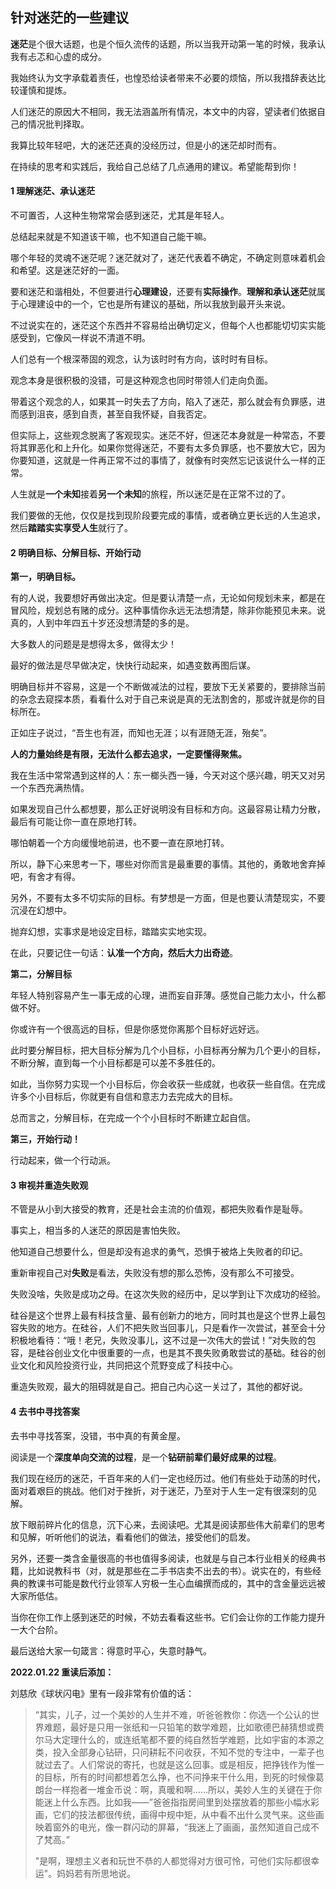 ## 针对迷茫的一些建议

**迷茫**是个很大话题，也是个恒久流传的话题，所以当我开动第一笔的时候，我承认我有忐忑和心虚的成分。

我始终认为文字承载着责任，也惶恐给读者带来不必要的烦恼，所以我措辞表达比较谨慎和提炼。

人们迷茫的原因大不相同，我无法涵盖所有情况，本文中的内容，望读者们依据自己的情况批判择取。

我算比较年轻吧，大的迷茫还真的没经历过，但是小的迷茫却时而有。

在持续的思考和实践后，我给自己总结了几点通用的建议。希望能帮到你！

#### 1 理解迷茫、承认迷茫

不可置否，人这种生物常常会感到迷茫，尤其是年轻人。

总结起来就是不知道该干嘛，也不知道自己能干嘛。

哪个年轻的灵魂不迷茫呢？迷茫就对了，迷茫代表着不确定，不确定则意味着机会和希望。这是迷茫好的一面。

要和迷茫和谐相处，不但要进行**心理建设**，还要有**实际操作**。**理解和承认迷茫**就属于心理建设中的一个，它也是所有建议的基础，所以我放到最开头来说。

不过说实在的，迷茫这个东西并不容易给出确切定义，但每个人也都能切切实实能感受到，它像风一样说不清道不明。

人们总有一个根深蒂固的观念，认为该时时有方向，该时时有目标。

观念本身是很积极的没错，可是这种观念也同时带领人们走向负面。

带着这个观念的人，如果其一时失去了方向，陷入了迷茫，那么就会有负罪感，进而感到沮丧，感到自责，甚至自我怀疑，自我否定。

但实际上，这些观念脱离了客观现实。迷茫不好，但迷茫本身就是一种常态，不要将其罪恶化和上升化。如果你觉得迷茫，不要有太多负罪感，也不要放大它，因为你要知道，这就是一件再正常不过的事情了，就像有时突然忘记该说什么一样的正常。

人生就是**一个未知**接着**另一个未知**的旅程，所以迷茫是在正常不过的了。

我们要做的无他，仅仅是找到现阶段要完成的事情，或者确立更长远的人生追求，然后**踏踏实实享受人生**就行了。

#### 2 明确目标、分解目标、开始行动

**第一，明确目标。**

有的人说，我要想好再做出决定。但是要认清楚一点，无论如何规划未来，都是在冒风险，规划总有赌的成分。这种事情你永远无法想清楚，除非你能预见未来。说真的，人到中年四五十岁还没想清楚的多的是。

大多数人的问题是是想得太多，做得太少！

最好的做法是尽早做决定，快快行动起来，如遇变数再图后谋。

明确目标并不容易，这是一个不断做减法的过程，要放下无关紧要的，要排除当前的杂念去窥探本质，看看什么对于自己来说是真的无法割舍的，那或许就是你的目标所在。

正如庄子说过，“吾生也有涯，而知也无涯；以有涯随无涯，殆矣”。

**人的力量始终是有限，无法什么都去追求，一定要懂得聚焦。**

我在生活中常常遇到这样的人：东一榔头西一锤，今天对这个感兴趣，明天又对另一个东西充满热情。

如果发现自己什么都想要，那么正好说明没有目标和方向。这最容易让精力分散，最后有可能让你一直在原地打转。

哪怕朝着一个方向缓慢地前进，也不要一直在原地打转。

所以，静下心来思考一下，哪些对你而言是最重要的事情。其他的，勇敢地舍弃掉吧，有舍才有得。

另外，不要有太多不切实际的目标。有梦想是一方面，但是也要认清楚现实，不要沉浸在幻想中。

抛弃幻想，实事求是地设定目标，踏踏实实地实现。

在此，只要记住一句话：**认准一个方向，然后大力出奇迹**。

**第二，分解目标**

年轻人特别容易产生一事无成的心理，进而妄自菲薄。感觉自己能力太小，什么都做不好。

你或许有一个很高远的目标，但是你感觉你离那个目标好远好远。

此时要分解目标，把大目标分解为几个小目标，小目标再分解为几个更小的目标，不断分解，直到每一个小目标都是可以差不多胜任的。

如此，当你努力实现一个小目标后，你会收获一些成就，也收获一些自信。在完成许多个小目标后，你就更有自信和意志力去完成大的目标。

总而言之，分解目标，在完成一个个小目标时不断建立起自信。

**第三，开始行动！**

行动起来，做一个行动派。

#### 3 审视并重造失败观

不管是从小到大接受的教育，还是社会主流的价值观，都把失败看作是耻辱。

事实上，相当多的人迷茫的原因是害怕失败。

他知道自己想要什么，但是却没有追求的勇气，恐惧于被烙上失败者的印记。

重新审视自己对**失败**是看法，失败没有想的那么恐怖，没有那么不可接受。

失败没啥，失败是成功之母。在这次失败的经历中，足以学到让下次成功的经验。

硅谷是这个世界上最有科技含量、最有创新力的地方，同时其也是这个世界上最包容失败的地方。在硅谷，人们不把失败当回事儿，只是看作一次尝试，甚至会十分积极地看待：“哦！老兄，失败没事儿，这不过是一次伟大的尝试！”对失败的包容，是硅谷创业文化中很重要的一点，也是其不畏失败勇敢尝试的基础。硅谷的创业文化和风险投资行业，共同把这个荒野变成了科技中心。

重造失败观，最大的阻碍就是自己。把自己内心这一关过了，其他的都好说。

#### 4 去书中寻找答案

去书中寻找答案，没错，书中真的有黄金屋。

阅读是一个**深度单向交流的过程**，是一个**钻研前辈们最好成果的过程**。

我们现在经历的迷茫，千百年来的人们一定也经历过。他们有些处于动荡的时代，面对着艰巨的挑战。他们对于挫折，对于迷茫，乃至对于人生一定有很深刻的见解。

放下眼前碎片化的信息，沉下心来，去阅读吧。尤其是阅读那些伟大前辈们的思考和见解，听听他们的说法，看看他们的做法，接受他们的启发。

另外，还要一类含金量很高的书也值得多阅读，也就是与自己本行业相关的经典书籍，比如说教科书（对，就是那些在二手书店卖不出去的书）。说实在的，有些经典的教课书可能是数代行业领军人穷极一生心血编撰而成的，其中的含金量远远被大家所低估。

当你在你工作上感到迷茫的时候，不妨去看看这些书。它们会让你的工作能力提升一大个台阶。

最后送给大家一句箴言：得意时平心，失意时静气。

**2022.01.22 重读后添加：**

刘慈欣《球状闪电》里有一段非常有价值的话：

>
> “其实，儿子，过一个美妙的人生并不难，听爸爸教你：你选一个公认的世界难题，最好是只用一张纸和一只铅笔的数学难题，比如歌德巴赫猜想或费尔马大定理什么的，或连纸笔都不要的纯自然哲学难题，比如宇宙的本源之类，投入全部身心钻研，只问耕耘不问收获，不知不觉的专注中，一辈子也就过去了。人们常说的寄托，也就是这么回事。或是相反，把挣钱作为惟一的目标，所有的时间都想着怎么挣，也不问挣来干什么用，到死的时候像葛朗台一样抱者一堆金币说：啊，真暖和啊……所以，美妙人生的关键在于你能迷上什么东西。比如我——”爸爸指指房间里到处摆放着的那些小幅水彩画，它们的技法都很传统，画得中规中矩，从中看不出什么灵气来。这些画映着窗外的电光，像一群闪动的屏幕，“我迷上了画画，虽然知道自己成不了梵高。”
>
> "是啊，理想主义者和玩世不恭的人都觉得对方很可怜，可他们实际都很幸运"。妈妈若有所思地说。